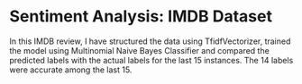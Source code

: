 # Sentiment Analysis: IMDB Dataset
In this IMDB review, I have structured the data using TfidfVectorizer, trained the model using Multinomial Naive Bayes Classifier and compared the predicted labels with the actual labels for the last 15 instances. The 14 labels were accurate among the last 15.
